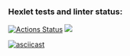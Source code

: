 ### Hexlet tests and linter status:
[![Actions Status](https://github.com/larisaRakhimova7/frontend-project-44/workflows/hexlet-check/badge.svg)](https://github.com/larisaRakhimova7/frontend-project-44/actions)
<a href="https://codeclimate.com/github/larisaRakhimova7/frontend-project-44/maintainability"><img src="https://api.codeclimate.com/v1/badges/d97bd5a4b5f4294d5393/maintainability" /></a>

[![asciicast](https://asciinema.org/a/RzjPDIdKU4b9WDKiauQGd3Acp.svg)](https://asciinema.org/a/RzjPDIdKU4b9WDKiauQGd3Acp)

